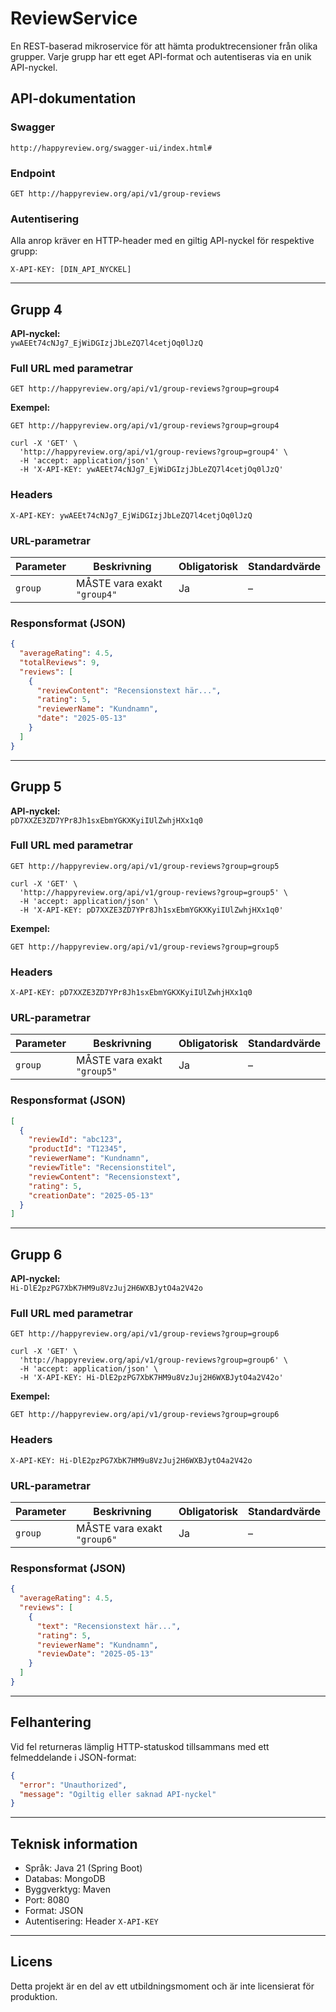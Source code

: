 # ReviewService

En REST-baserad mikroservice för att hämta produktrecensioner från olika grupper. Varje grupp har ett eget API-format och autentiseras via en unik API-nyckel.

## API-dokumentation
### Swagger 
```
http://happyreview.org/swagger-ui/index.html#
```
### Endpoint
```
GET http://happyreview.org/api/v1/group-reviews
```

### Autentisering

Alla anrop kräver en HTTP-header med en giltig API-nyckel för respektive grupp:

```
X-API-KEY: [DIN_API_NYCKEL]
```

---

## Grupp 4

**API-nyckel:**  
`ywAEEt74cNJg7_EjWiDGIzjJbLeZQ7l4cetjOq0lJzQ`

### Full URL med parametrar

```
GET http://happyreview.org/api/v1/group-reviews?group=group4
```

**Exempel:**

```
GET http://happyreview.org/api/v1/group-reviews?group=group4

curl -X 'GET' \
  'http://happyreview.org/api/v1/group-reviews?group=group4' \
  -H 'accept: application/json' \
  -H 'X-API-KEY: ywAEEt74cNJg7_EjWiDGIzjJbLeZQ7l4cetjOq0lJzQ'
```

### Headers

```
X-API-KEY: ywAEEt74cNJg7_EjWiDGIzjJbLeZQ7l4cetjOq0lJzQ
```

### URL-parametrar

| Parameter | Beskrivning                | Obligatorisk | Standardvärde |
|-----------|----------------------------|--------------|----------------|
| `group`   | MÅSTE vara exakt `"group4"` | Ja           | –              |

### Responsformat (JSON)

```json
{
  "averageRating": 4.5,
  "totalReviews": 9,
  "reviews": [
    {
      "reviewContent": "Recensionstext här...",
      "rating": 5,
      "reviewerName": "Kundnamn",
      "date": "2025-05-13"
    }
  ]
}
```

---

## Grupp 5

**API-nyckel:**  
`pD7XXZE3ZD7YPr8Jh1sxEbmYGKXKyiIUlZwhjHXx1q0`

### Full URL med parametrar

```
GET http://happyreview.org/api/v1/group-reviews?group=group5

curl -X 'GET' \
  'http://happyreview.org/api/v1/group-reviews?group=group5' \
  -H 'accept: application/json' \
  -H 'X-API-KEY: pD7XXZE3ZD7YPr8Jh1sxEbmYGKXKyiIUlZwhjHXx1q0'
```

**Exempel:**

```
GET http://happyreview.org/api/v1/group-reviews?group=group5
```

### Headers

```
X-API-KEY: pD7XXZE3ZD7YPr8Jh1sxEbmYGKXKyiIUlZwhjHXx1q0
```

### URL-parametrar

| Parameter | Beskrivning                | Obligatorisk | Standardvärde |
|-----------|----------------------------|--------------|----------------|
| `group`   | MÅSTE vara exakt `"group5"` | Ja           | –              |

### Responsformat (JSON)

```json
[
  {
    "reviewId": "abc123",
    "productId": "T12345",
    "reviewerName": "Kundnamn",
    "reviewTitle": "Recensionstitel",
    "reviewContent": "Recensionstext",
    "rating": 5,
    "creationDate": "2025-05-13"
  }
]
```

---

## Grupp 6

**API-nyckel:**  
`Hi-DlE2pzPG7XbK7HM9u8VzJuj2H6WXBJytO4a2V42o`

### Full URL med parametrar

```
GET http://happyreview.org/api/v1/group-reviews?group=group6

curl -X 'GET' \
  'http://happyreview.org/api/v1/group-reviews?group=group6' \
  -H 'accept: application/json' \
  -H 'X-API-KEY: Hi-DlE2pzPG7XbK7HM9u8VzJuj2H6WXBJytO4a2V42o'
```

**Exempel:**

```
GET http://happyreview.org/api/v1/group-reviews?group=group6
```

### Headers

```
X-API-KEY: Hi-DlE2pzPG7XbK7HM9u8VzJuj2H6WXBJytO4a2V42o
```

### URL-parametrar

| Parameter | Beskrivning                | Obligatorisk | Standardvärde |
|-----------|----------------------------|--------------|----------------|
| `group`   | MÅSTE vara exakt `"group6"` | Ja           | –              |

### Responsformat (JSON)

```json
{
  "averageRating": 4.5,
  "reviews": [
    {
      "text": "Recensionstext här...",
      "rating": 5,
      "reviewerName": "Kundnamn",
      "reviewDate": "2025-05-13"
    }
  ]
}
```

---

## Felhantering

Vid fel returneras lämplig HTTP-statuskod tillsammans med ett felmeddelande i JSON-format:

```json
{
  "error": "Unauthorized",
  "message": "Ogiltig eller saknad API-nyckel"
}
```

---

## Teknisk information

- Språk: Java 21 (Spring Boot)
- Databas: MongoDB
- Byggverktyg: Maven
- Port: 8080
- Format: JSON
- Autentisering: Header `X-API-KEY`

---

## Licens

Detta projekt är en del av ett utbildningsmoment och är inte licensierat för produktion.
